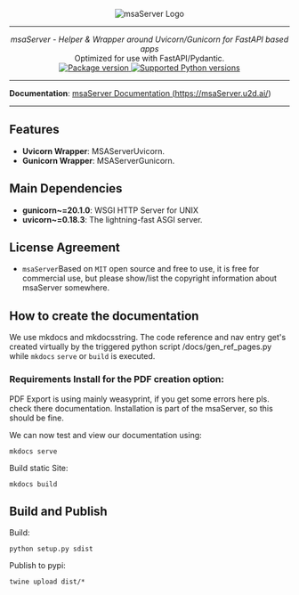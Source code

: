 <p align="center">
  <img src="http://logos.u2d.ai/msaServer_logo.png?raw=true" alt="msaServer Logo"/>
</p>

------
<p align="center">
    <em>msaServer - Helper & Wrapper around Uvicorn/Gunicorn for FastAPI based apps</em>
<br>
    Optimized for use with FastAPI/Pydantic.
<br>
  <a href="https://pypi.org/project/msaServer" target="_blank">
      <img src="https://img.shields.io/pypi/v/msaServer?color=%2334D058&label=pypi%20package" alt="Package version">
  </a>
  <a href="https://pypi.org/project/msaServer" target="_blank">
      <img src="https://img.shields.io/pypi/pyversions/msaServer.svg?color=%2334D058" alt="Supported Python versions">
  </a>
</p>

------

**Documentation**: <a href="https://msaServer.u2d.ai/" target="_blank">msaServer Documentation (https://msaServer.u2d.ai/)</a>

------

## Features
- **Uvicorn Wrapper**: MSAServerUvicorn.
- **Gunicorn Wrapper**: MSAServerGunicorn.

## Main Dependencies

- **gunicorn~=20.1.0**: WSGI HTTP Server for UNIX
- **uvicorn~=0.18.3**: The lightning-fast ASGI server.


## License Agreement

- `msaServer`Based on `MIT` open source and free to use, it is free for commercial use, but please show/list the copyright information about msaServer somewhere.


## How to create the documentation

We use mkdocs and mkdocsstring. The code reference and nav entry get's created virtually by the triggered python script /docs/gen_ref_pages.py while ``mkdocs`` ``serve`` or ``build`` is executed.

### Requirements Install for the PDF creation option:
PDF Export is using mainly weasyprint, if you get some errors here pls. check there documentation. Installation is part of the msaServer, so this should be fine.

We can now test and view our documentation using:

    mkdocs serve

Build static Site:

    mkdocs build


## Build and Publish
  
Build:  

    python setup.py sdist

Publish to pypi:

    twine upload dist/*
